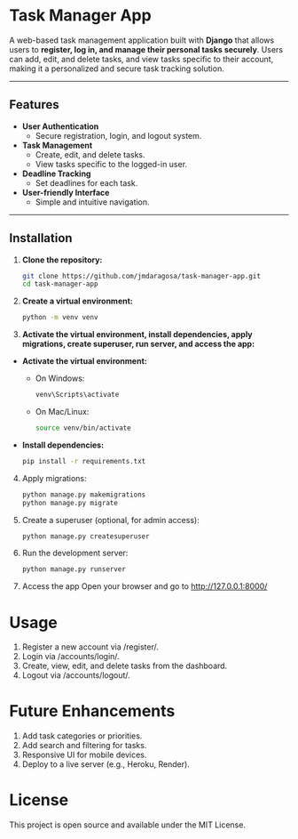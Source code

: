 # Task Manager App

A web-based task management application built with **Django** that allows users to **register, log in, and manage their personal tasks securely**. Users can add, edit, and delete tasks, and view tasks specific to their account, making it a personalized and secure task tracking solution.

---

## Features

- **User Authentication**
  - Secure registration, login, and logout system.
- **Task Management**
  - Create, edit, and delete tasks.
  - View tasks specific to the logged-in user.
- **Deadline Tracking**
  - Set deadlines for each task.
- **User-friendly Interface**
  - Simple and intuitive navigation.

---

## Installation

1. **Clone the repository:**
   ```bash
   git clone https://github.com/jmdaragosa/task-manager-app.git
   cd task-manager-app

2. **Create a virtual environment:**
    ```bash
    python -m venv venv
    
3. **Activate the virtual environment, install dependencies, apply migrations, create superuser, run server, and access the app:**

- **Activate the virtual environment:**  
  - On Windows:
    ```bash
    venv\Scripts\activate
    ```  
  - On Mac/Linux:
    ```bash
    source venv/bin/activate
    ```

- **Install dependencies:**
  ```bash
  pip install -r requirements.txt

4. Apply migrations:
   ```bash
   python manage.py makemigrations
   python manage.py migrate

5. Create a superuser (optional, for admin access):
   ```bash
   python manage.py createsuperuser

6. Run the development server:
   ```bash
   python manage.py runserver

7. Access the app
   Open your browser and go to http://127.0.0.1:8000/

# Usage
1. Register a new account via /register/.
2. Login via /accounts/login/.
3. Create, view, edit, and delete tasks from the dashboard.
4. Logout via /accounts/logout/.

# Future Enhancements

1. Add task categories or priorities.
2. Add search and filtering for tasks.
3. Responsive UI for mobile devices.
4. Deploy to a live server (e.g., Heroku, Render).

# License
This project is open source and available under the MIT License.
